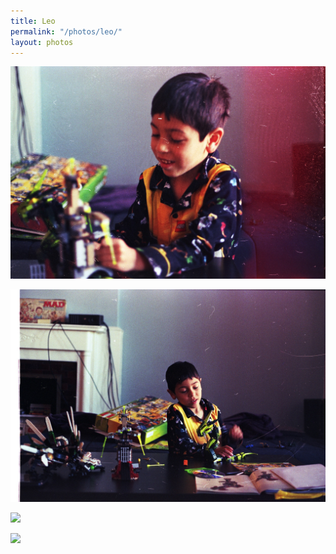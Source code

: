 ```yaml
---
title: Leo
permalink: "/photos/leo/"
layout: photos
---
```


![](leo2.jpg)

![](leo.jpg)

![](leo3+mario.jpg)

![](leo4+me.jpg)
